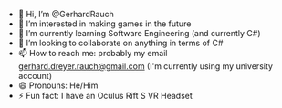 - 👋 Hi, I’m @GerhardRauch
- 👀 I’m interested in making games in the future
- 🌱 I’m currently learning Software Engineering (and currently C#)
- 💞️ I’m looking to collaborate on anything in terms of C#
- 📫 How to reach me: probably my email gerhard.dreyer.rauch@gmail.com (I'm currently using my university account)
- 😄 Pronouns: He/Him
- ⚡ Fun fact: I have an Oculus Rift S VR Headset

<!---
GerhardRauch/GerhardRauch is a ✨ special ✨ repository because its `README.md` (this file) appears on your GitHub profile.
You can click the Preview link to take a look at your changes.
--->
